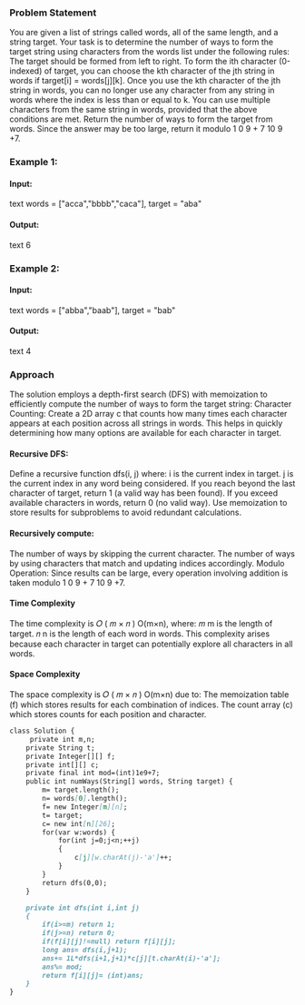 ### Problem Statement
You are given a list of strings called words, all of the same length, and a string target. Your task is to determine the number of ways to form the target string using characters from the words list under the following rules:
The target should be formed from left to right.
To form the ith character (0-indexed) of target, you can choose the kth character of the jth string in words if target[i] = words[j][k].
Once you use the kth character of the jth string in words, you can no longer use any character from any string in words where the index is less than or equal to k.
You can use multiple characters from the same string in words, provided that the above conditions are met.
Return the number of ways to form the target from words. Since the answer may be too large, return it modulo 
1
0
9
+
7
10 
9
 +7.
### Example 1:
#### Input:

text
words = ["acca","bbbb","caca"], target = "aba"
#### Output:

text
6
### Example 2:
#### Input:

text
words = ["abba","baab"], target = "bab"
#### Output:

text
4
### Approach
The solution employs a depth-first search (DFS) with memoization to efficiently compute the number of ways to form the target string:
Character Counting: Create a 2D array c that counts how many times each character appears at each position across all strings in words. This helps in quickly determining how many options are available for each character in target.
#### Recursive DFS:
Define a recursive function dfs(i, j) where:
i is the current index in target.
j is the current index in any word being considered.
If you reach beyond the last character of target, return 1 (a valid way has been found).
If you exceed available characters in words, return 0 (no valid way).
Use memoization to store results for subproblems to avoid redundant calculations.
#### Recursively compute:
The number of ways by skipping the current character.
The number of ways by using characters that match and updating indices accordingly.
Modulo Operation: Since results can be large, every operation involving addition is taken modulo 
1
0
9
+
7
10 
9
 +7.
#### Time Complexity
The time complexity is 
𝑂
(
𝑚
×
𝑛
)
O(m×n), where:
𝑚
m is the length of target.
𝑛
n is the length of each word in words.
This complexity arises because each character in target can potentially explore all characters in all words.
#### Space Complexity
The space complexity is 
𝑂
(
𝑚
×
𝑛
)
O(m×n) due to:
The memoization table (f) which stores results for each combination of indices.
The count array (c) which stores counts for each position and character.

```markdown
class Solution {
     private int m,n;
    private String t;
    private Integer[][] f;
    private int[][] c;
    private final int mod=(int)1e9+7;
    public int numWays(String[] words, String target) {
        m= target.length();
        n= words[0].length();
        f= new Integer[m][n];
        t= target;
        c= new int[n][26];
        for(var w:words) {
            for(int j=0;j<n;++j)
            {
                c[j][w.charAt(j)-'a']++;
            }
        }
        return dfs(0,0);
    }

    private int dfs(int i,int j)
    {
        if(i>=m) return 1;
        if(j>=n) return 0;
        if(f[i][j]!=null) return f[i][j];
        long ans= dfs(i,j+1);
        ans+= 1L*dfs(i+1,j+1)*c[j][t.charAt(i)-'a'];
        ans%= mod;
        return f[i][j]= (int)ans;
    }
}
```
